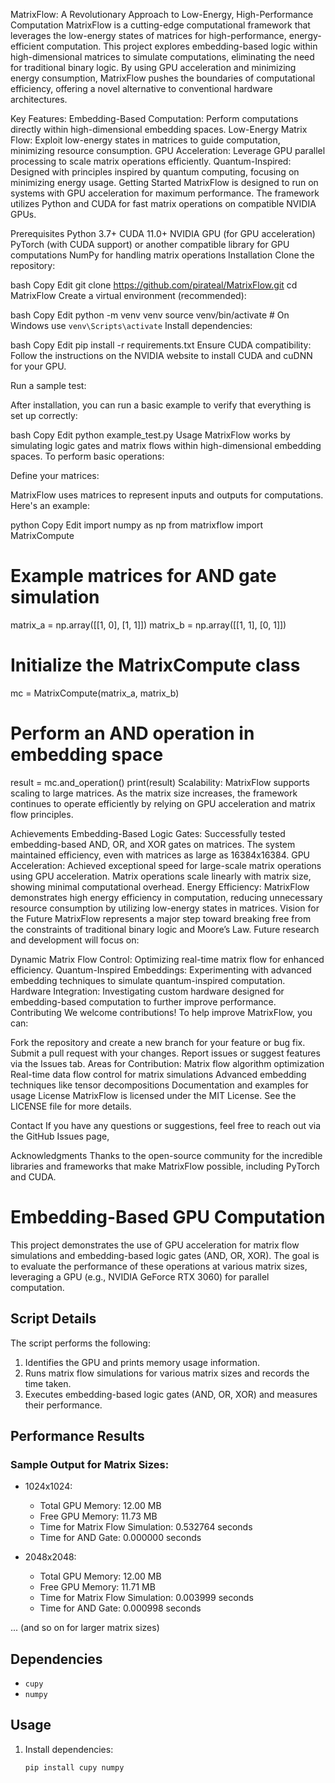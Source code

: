 MatrixFlow: A Revolutionary Approach to Low-Energy, High-Performance Computation
MatrixFlow is a cutting-edge computational framework that leverages the low-energy states of matrices for high-performance, energy-efficient computation. This project explores embedding-based logic within high-dimensional matrices to simulate computations, eliminating the need for traditional binary logic. By using GPU acceleration and minimizing energy consumption, MatrixFlow pushes the boundaries of computational efficiency, offering a novel alternative to conventional hardware architectures.

Key Features:
Embedding-Based Computation: Perform computations directly within high-dimensional embedding spaces.
Low-Energy Matrix Flow: Exploit low-energy states in matrices to guide computation, minimizing resource consumption.
GPU Acceleration: Leverage GPU parallel processing to scale matrix operations efficiently.
Quantum-Inspired: Designed with principles inspired by quantum computing, focusing on minimizing energy usage.
Getting Started
MatrixFlow is designed to run on systems with GPU acceleration for maximum performance. The framework utilizes Python and CUDA for fast matrix operations on compatible NVIDIA GPUs.

Prerequisites
Python 3.7+
CUDA 11.0+
NVIDIA GPU (for GPU acceleration)
PyTorch (with CUDA support) or another compatible library for GPU computations
NumPy for handling matrix operations
Installation
Clone the repository:

bash
Copy
Edit
git clone https://github.com/pirateal/MatrixFlow.git
cd MatrixFlow
Create a virtual environment (recommended):

bash
Copy
Edit
python -m venv venv
source venv/bin/activate  # On Windows use `venv\Scripts\activate`
Install dependencies:

bash
Copy
Edit
pip install -r requirements.txt
Ensure CUDA compatibility: Follow the instructions on the NVIDIA website to install CUDA and cuDNN for your GPU.

Run a sample test:

After installation, you can run a basic example to verify that everything is set up correctly:

bash
Copy
Edit
python example_test.py
Usage
MatrixFlow works by simulating logic gates and matrix flows within high-dimensional embedding spaces. To perform basic operations:

Define your matrices:

MatrixFlow uses matrices to represent inputs and outputs for computations. Here's an example:

python
Copy
Edit
import numpy as np
from matrixflow import MatrixCompute

# Example matrices for AND gate simulation
matrix_a = np.array([[1, 0], [1, 1]])
matrix_b = np.array([[1, 1], [0, 1]])

# Initialize the MatrixCompute class
mc = MatrixCompute(matrix_a, matrix_b)

# Perform an AND operation in embedding space
result = mc.and_operation()
print(result)
Scalability: MatrixFlow supports scaling to large matrices. As the matrix size increases, the framework continues to operate efficiently by relying on GPU acceleration and matrix flow principles.

Achievements
Embedding-Based Logic Gates:
Successfully tested embedding-based AND, OR, and XOR gates on matrices.
The system maintained efficiency, even with matrices as large as 16384x16384.
GPU Acceleration:
Achieved exceptional speed for large-scale matrix operations using GPU acceleration.
Matrix operations scale linearly with matrix size, showing minimal computational overhead.
Energy Efficiency:
MatrixFlow demonstrates high energy efficiency in computation, reducing unnecessary resource consumption by utilizing low-energy states in matrices.
Vision for the Future
MatrixFlow represents a major step toward breaking free from the constraints of traditional binary logic and Moore’s Law. Future research and development will focus on:

Dynamic Matrix Flow Control: Optimizing real-time matrix flow for enhanced efficiency.
Quantum-Inspired Embeddings: Experimenting with advanced embedding techniques to simulate quantum-inspired computation.
Hardware Integration: Investigating custom hardware designed for embedding-based computation to further improve performance.
Contributing
We welcome contributions! To help improve MatrixFlow, you can:

Fork the repository and create a new branch for your feature or bug fix.
Submit a pull request with your changes.
Report issues or suggest features via the Issues tab.
Areas for Contribution:
Matrix flow algorithm optimization
Real-time data flow control for matrix simulations
Advanced embedding techniques like tensor decompositions
Documentation and examples for usage
License
MatrixFlow is licensed under the MIT License. See the LICENSE file for more details.

Contact
If you have any questions or suggestions, feel free to reach out via the GitHub Issues page, 

Acknowledgments
Thanks to the open-source community for the incredible libraries and frameworks that make MatrixFlow possible, including PyTorch and CUDA.


# Embedding-Based GPU Computation

This project demonstrates the use of GPU acceleration for matrix flow simulations and embedding-based logic gates (AND, OR, XOR). The goal is to evaluate the performance of these operations at various matrix sizes, leveraging a GPU (e.g., NVIDIA GeForce RTX 3060) for parallel computation.

## Script Details

The script performs the following:
1. Identifies the GPU and prints memory usage information.
2. Runs matrix flow simulations for various matrix sizes and records the time taken.
3. Executes embedding-based logic gates (AND, OR, XOR) and measures their performance.

## Performance Results

### Sample Output for Matrix Sizes:
- 1024x1024:
  - Total GPU Memory: 12.00 MB
  - Free GPU Memory: 11.73 MB
  - Time for Matrix Flow Simulation: 0.532764 seconds
  - Time for AND Gate: 0.000000 seconds
  
- 2048x2048:
  - Total GPU Memory: 12.00 MB
  - Free GPU Memory: 11.71 MB
  - Time for Matrix Flow Simulation: 0.003999 seconds
  - Time for AND Gate: 0.000998 seconds

... (and so on for larger matrix sizes)

## Dependencies
- `cupy`
- `numpy`

## Usage

1. Install dependencies:
   ```bash
   pip install cupy numpy
